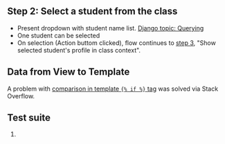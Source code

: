 Step 2: Select a student from the class
---
- Present dropdown with student name list.
  [Django topic: Querying](https://docs.djangoproject.com/en/3.1/topics/db/queries/)
- One student can be selected
- On selection (Action buttom clicked), flow continues to 
  [step 3](./step3.md), "Show selected student's profile in class context".

Data from View to Template
---
A  problem with 
[comparison in template `{% if %}` tag](https://stackoverflow.com/a/64835268/888033)
was solved via Stack Overflow.

Test suite
---
1. 